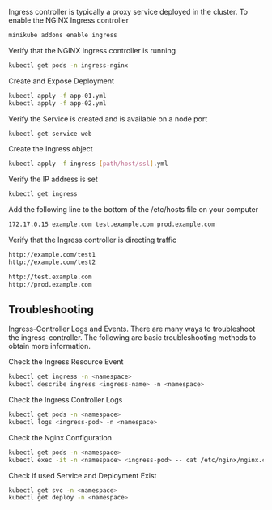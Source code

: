 Ingress controller is typically a proxy service deployed in the cluster.
To enable the NGINX Ingress controller
```sh
minikube addons enable ingress
```

Verify that the NGINX Ingress controller is running
```sh
kubectl get pods -n ingress-nginx
```

Create and Expose Deployment 
```sh
kubectl apply -f app-01.yml
kubectl apply -f app-02.yml
```

Verify the Service is created and is available on a node port
```sh
kubectl get service web
```

Create the Ingress object
```sh
kubectl apply -f ingress-[path/host/ssl].yml
```

Verify the IP address is set
```sh
kubectl get ingress
```

Add the following line to the bottom of the /etc/hosts file on your computer
```sh
172.17.0.15 example.com test.example.com prod.example.com
```

Verify that the Ingress controller is directing traffic
```sh
http://example.com/test1
http://example.com/test2

http://test.example.com
http://prod.example.com
```

## Troubleshooting
Ingress-Controller Logs and Events. 
There are many ways to troubleshoot the ingress-controller. The following are basic troubleshooting methods to obtain more information.

Check the Ingress Resource Event
```sh
kubectl get ingress -n <namespace>
kubectl describe ingress <ingress-name> -n <namespace>
```

Check the Ingress Controller Logs
```sh
kubectl get pods -n <namespace>
kubectl logs <ingress-pod> -n <namespace>
```

Check the Nginx Configuration
```sh
kubectl get pods -n <namespace>
kubectl exec -it -n <namespace> <ingress-pod> -- cat /etc/nginx/nginx.conf
```

Check if used Service and Deployment Exist
```sh
kubectl get svc -n <namespace>
kubectl get deploy -n <namespace>
```
